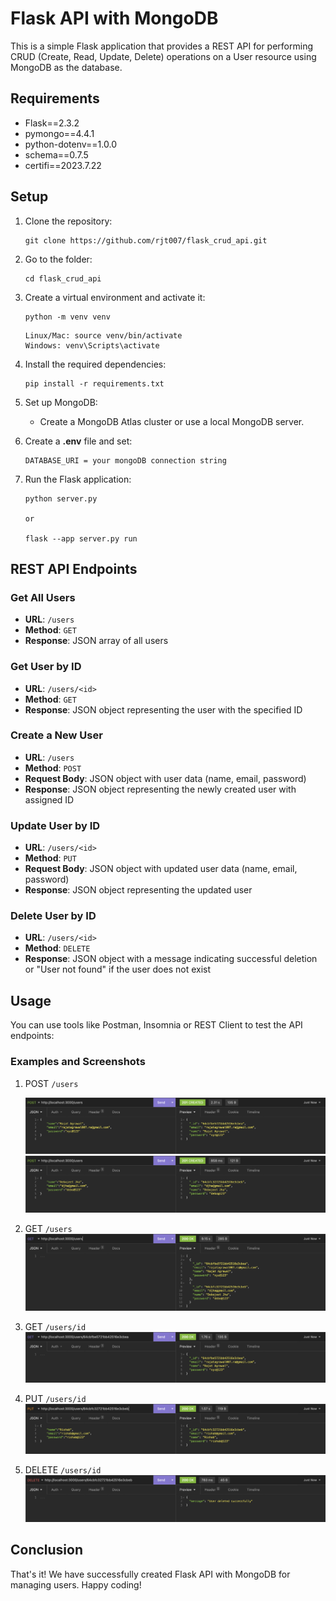 # Flask API with MongoDB

This is a simple Flask application that provides a REST API for performing CRUD (Create, Read, Update, Delete) operations on a User resource using MongoDB as the database.

## Requirements

- Flask==2.3.2
- pymongo==4.4.1
- python-dotenv==1.0.0
- schema==0.7.5
- certifi==2023.7.22

## Setup

1. Clone the repository:
    ```
    git clone https://github.com/rjt007/flask_crud_api.git
    ```
2. Go to the folder:
    ```
    cd flask_crud_api
    ```
3. Create a virtual environment and activate it:
    ```
    python -m venv venv
    ```
    ```
    Linux/Mac: source venv/bin/activate 
    Windows: venv\Scripts\activate
    ```
4. Install the required dependencies:
    ```
    pip install -r requirements.txt
    ```

5.  Set up MongoDB:
    - Create a MongoDB Atlas cluster or use a local MongoDB server.

6. Create a **.env** file and set:
    ```
    DATABASE_URI = your mongoDB connection string
    ```

7. Run the Flask application:
    ```
    python server.py

    or

    flask --app server.py run
    ```

## REST API Endpoints

### Get All Users

- **URL**: `/users`
- **Method**: `GET`
- **Response**: JSON array of all users

### Get User by ID

- **URL**: `/users/<id>`
- **Method**: `GET`
- **Response**: JSON object representing the user with the specified ID

### Create a New User

- **URL**: `/users`
- **Method**: `POST`
- **Request Body**: JSON object with user data (name, email, password)
- **Response**: JSON object representing the newly created user with assigned ID

### Update User by ID

- **URL**: `/users/<id>`
- **Method**: `PUT`
- **Request Body**: JSON object with updated user data (name, email, password)
- **Response**: JSON object representing the updated user

### Delete User by ID

- **URL**: `/users/<id>`
- **Method**: `DELETE`
- **Response**: JSON object with a message indicating successful deletion or "User not found" if the user does not exist

## Usage

You can use tools like Postman, Insomnia or REST Client to test the API endpoints:

### Examples and Screenshots

1. POST `/users`

    ![POST REQUEST](test/img/POST1.png)
    ![POST REQUEST](test/img/POST2.png)

2. GET `/users`
    ![GET REQUEST](test/img/GET.png)

3. GET `/users/id`
    ![GET REQUEST](test/img/GET_ID.png)

4. PUT `/users/id`
    ![GET REQUEST](test/img/PUT.png)

5. DELETE `/users/id`
    ![GET REQUEST](test/img/DELETE.png)

## Conclusion
That's it! We have successfully created Flask API with MongoDB for managing users. Happy coding!
